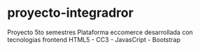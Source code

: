 # proyecto-integradror
Proyecto 5to semestres
Plataforma eccomerce desarrollada con tecnologias frontend HTML5 - CC3 - JavasCript - Bootstrap
